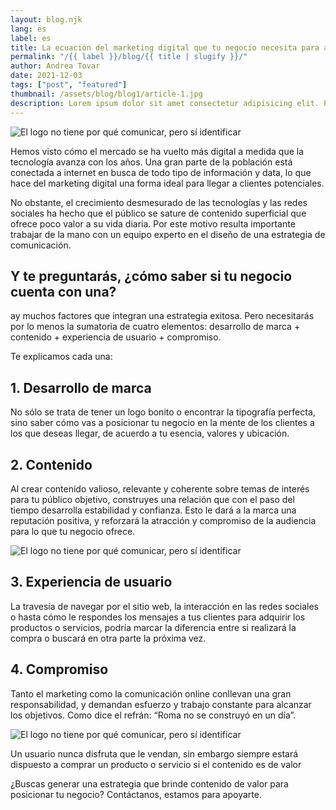 ```yaml
---
layout: blog.njk
lang: es
label: es
title: La ecuación del marketing digital que tu negocio necesita para alcanzar sus objetivos
permalink: "/{{ label }}/blog/{{ title | slugify }}/"
author: Andrea Tovar
date: 2021-12-03
tags: ["post", "featured"]
thumbnail: /assets/blog/blog1/article-1.jpg
description: Lorem ipsum dolor sit amet consectetur adipisicing elit. Perferendis accusantium sit illo neque rem omnis quaerat, nam similique vitae delectus ad magni vel quo maxime, magnam placeat. Reprehenderit, distinctio aliquam?
---
```


![El logo no tiene por qué comunicar, pero sí identificar](/assets/blog/blog1/article-1.jpg)

Hemos visto cómo el mercado se ha vuelto más digital a medida que la tecnología avanza con los años. Una gran parte de la población está conectada a internet en busca de todo tipo de información y data, lo que hace del marketing digital una forma ideal para llegar a clientes potenciales.

No obstante, el crecimiento desmesurado de las tecnologías y las redes sociales ha hecho que el público se sature de contenido superficial que ofrece poco valor a su vida diaria. Por este motivo resulta importante trabajar de la mano con un equipo experto en el diseño de una estrategia de comunicación.

## Y te preguntarás, ¿cómo saber si tu negocio cuenta con una?

ay muchos factores que integran una estrategia exitosa. Pero necesitarás por lo menos la sumatoria de cuatro elementos: desarrollo de marca + contenido + experiencia de usuario + compromiso.

Te explicamos cada una:

## 1. Desarrollo de marca

No sólo se trata de tener un logo bonito o encontrar la tipografía perfecta, sino saber cómo vas a posicionar tu negocio en la mente de los clientes a los que deseas llegar, de acuerdo a tu esencia, valores y ubicación.

## 2. Contenido

Al crear contenido valioso, relevante y coherente sobre temas de interés para tu público objetivo, construyes una relación que con el paso del tiempo desarrolla estabilidad y confianza. Esto le dará a la marca una reputación positiva, y reforzará la atracción y compromiso de la audiencia para lo que tu negocio ofrece.

![El logo no tiene por qué comunicar, pero sí identificar](/assets/blog/blog1/article-1.jpg)

## 3. Experiencia de usuario

La travesía de navegar por el sitio web, la interacción en las redes sociales o hasta cómo le respondes los mensajes a tus clientes para adquirir los productos o servicios, podría marcar la diferencia entre si realizará la compra o buscará en otra parte la próxima vez.

## 4. Compromiso

Tanto el marketing como la comunicación online conllevan una gran responsabilidad, y demandan esfuerzo y trabajo constante para alcanzar los objetivos. Como dice el refrán: “Roma no se construyó en un día”.

![El logo no tiene por qué comunicar, pero sí identificar](/assets/blog/blog1/article-1.jpg)

Un usuario nunca disfruta que le vendan, sin embargo siempre estará dispuesto a comprar un producto o servicio si el contenido es de valor

¿Buscas generar una estrategia que brinde contenido de valor para posicionar tu negocio?
Contáctanos, estamos para apoyarte.